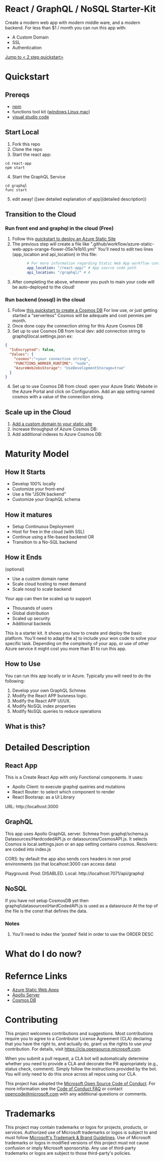 # React / GraphQL / NoSQL Starter-Kit
Create a modern web app with modern middle ware, and a modern backend.  For less than $1 / month you can run this app with:
* A Custom Domain 
* SSL
* Authentication

[Jump to < 2 step quickstart>](quickstart)

# Quickstart
## Prereqs
* [npm](https://nodejs.org/en/download)
* functions tool kit ([windows](https://go.microsoft.com/fwlink/?linkid=2174087),[Linux](https://go.microsoft.com/fwlink/?linkid=2174087),[mac](https://go.microsoft.com/fwlink/?linkid=2174087))
* [visual studio code](https://code.visualstudio.com/Download)

## Start Local
1. Fork this repo
2. Clone the repo
3. Start the react app: 
```
cd react-app
npm start
```
4. Start the GraphQL Service
```
cd graphql
func start
```

5. edit away! ([see detailed explanation of app](detailed description))



## Transition to the Cloud
### Run front end and graphql in the cloud (Free)
1. Follow this [quickstart to deploy an Azure Static Site](https://docs.microsoft.com/en-us/azure/static-web-apps/get-started-portal?tabs=vanilla-javascript#create-a-static-web-app)
2. The previous step will create a file like ".github/workflow/azure-static-web-apps-orange-flower-05e7e1b10.yml"  You'll need to edit two lines (app_location and api_location) in this file:
```yml
          # For more information regarding Static Web App workflow configurations, please visit: https://aka.ms/swaworkflowconfig
          app_location: "/react-app/" # App source code path
          api_location: "/graphql/" # A
```
3. After completing the above, whenever you push to main your code will be auto-deployed to the cloud!

### Run backend (nosql) in the cloud
1. Follow [this quickstart to create a Cosmos DB](https://docs.microsoft.com/en-us/azure/cosmos-db/sql/create-cosmosdb-resources-portal)  For low use, or just getting started a "serverless" Cosmos will be adequate and cost pennies per month.
2. Once done copy the connection string for this Azure Cosmos DB 
3. Set up to use Cosmos DB from local dev: add connection string to graphql\local.settings.json ex:
```json
{
  "IsEncrypted": false,
  "Values": {
    "cosmos":"<your connection string",
    "FUNCTIONS_WORKER_RUNTIME": "node",
    "AzureWebJobsStorage": "UseDevelopmentStorage=true"
  }
}
```

4. Set up to use Cosmos DB from cloud: open your Azure Static Website in the Azure Portal and click on Configuration.  Add an app setting named cosmos with a value of the connection string.
   

## Scale up in the Cloud

1. [Add a custom domain to your static site]()
2. Increase throughput of Azure Cosmos DB:
3. Add additional indexes to Azure Cosmos DB:















# Maturity Model
## How It Starts
* Develop 100% locally
* Customize your front-end
* Use a file "JSON backend"
* Customize your GraphQL schema

## How it matures
* Setup Continuous Deployment 
* Host for free in the cloud (with SSL)
* Continue using a file-based backend
OR
* Transition to a No-SQL backend

## How it Ends
(optional)
* Use a custom domain name
* Scale cloud hosting to meet demand
* Scale  nosql to scale backend



Your app can then be scaled up to support
* Thousands of users
* Global distribution
* Scaled up security
* Additional backeds

This is a starter kit. It shows you how to create and deploy the basic platform.  You'll need to adapt the a] to include your won code to solve your specific task.  Depending on the complexity of your app, or use of other Azure service it might cost you more than $1 to run this app. 

## How to Use
You can run this app locally or in Azure.  Typically you will need to do the following:
1. Develop your own GraphQL Schmea
2. Modify the React APP buisness logic.
3. Modify the React APP UI/UX.
4. Modify NoSQL index properties
5. Modify NoSQL queries to reduce operations

## What is this?


# Detailed Description
## React App
This is a Create React App with only Functional components. 
It uses:
* Apollo Client: to execute graphql queiries and mutations
* React Router: to select which component to render
* React Bootsrap: as a UI Library

URL: http://localhost:3000

## GraphQL
This app uses Apollo GraphQL server.
Schmea from graphql/schema.js
Datasources/HardcodedAPI.js or datasources/CosmosAPI.js.  It selects Cosmos is local.settings.json or an app setting contains cosmos.
Resolvers: are coded into index.js 

CORS: by default the app also sends cors headers in non prod environments (so that localhost:3000 can access data)

Playground: Prod: DISABLED.  Local: http://localhost:7071/api/graphql


## NoSQL
If you have not setup CosmosDB yet then graphql\datasources\HardCodedAPI.js is used as a datasrouce
At the top of the file is the const that defines the data.

### Notes
1. You'll need to index the 'posted' field in order to use the ORDER DESC

# What do I do now?

# Refernce Links
* [Azure Static Web Apps](https://azure.microsoft.com/en-us/services/app-service/static/)
* [Apollo Server](https://www.apollographql.com/docs/apollo-server/getting-started/)
* [Cosmos DB](https://azure.microsoft.com/en-us/services/cosmos-db/)

# Contributing

This project welcomes contributions and suggestions.  Most contributions require you to agree to a
Contributor License Agreement (CLA) declaring that you have the right to, and actually do, grant us
the rights to use your contribution. For details, visit https://cla.opensource.microsoft.com.

When you submit a pull request, a CLA bot will automatically determine whether you need to provide
a CLA and decorate the PR appropriately (e.g., status check, comment). Simply follow the instructions
provided by the bot. You will only need to do this once across all repos using our CLA.

This project has adopted the [Microsoft Open Source Code of Conduct](https://opensource.microsoft.com/codeofconduct/).
For more information see the [Code of Conduct FAQ](https://opensource.microsoft.com/codeofconduct/faq/) or
contact [opencode@microsoft.com](mailto:opencode@microsoft.com) with any additional questions or comments.

# Trademarks

This project may contain trademarks or logos for projects, products, or services. Authorized use of Microsoft 
trademarks or logos is subject to and must follow 
[Microsoft's Trademark & Brand Guidelines](https://www.microsoft.com/en-us/legal/intellectualproperty/trademarks/usage/general).
Use of Microsoft trademarks or logos in modified versions of this project must not cause confusion or imply Microsoft sponsorship.
Any use of third-party trademarks or logos are subject to those third-party's policies.
